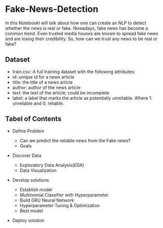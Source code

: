 # Fake-News-Detection

In this NotebookI will talk about how one can create an NLP to detect whether the news is real or fake. Nowadays, fake news has become a common trend. Even trusted media houses are known to spread fake news and are losing their credibility. So, how can we trust any news to be real or fake?

## Dataset
<ul><li>train.csv: A full training dataset with the following attributes:</li>
<li>id: unique id for a news article</li>
<li>title: the title of a news article</li>
<li>author: author of the news article</li>
<li>text: the text of the article; could be incomplete</li>
<li>label: a label that marks the article as potentially unreliable. Where 1: unreliable and 0: reliable.</li></ul>

## Tabel of Contents

<ul>
<li>
<p>Define Problem</p>
<ul>
<li>Can we predict the reliable news from the Fake news?</li>
<li>Goals</li>
</ul>
</li>
<li>
<p>Discover Data</p>
<ul>
<li>Exploratory Data Analysis(EDA)</li>
<li>Data Visualization</li>
</ul>
</li>
<li>
<p>Develop solutions</p>
<ul>
<li>Establish model</li>
  <li>Multinomial Classifier with Hyperparameter</li>
  <li>Build GRU Neural Network</li>
<li>Hyperparameter Tuning &amp; Optimization</li>
<li>Best model</li>
</ul>
</li>
<li>
<p>Deploy solution</p>
</li>
</ul>
